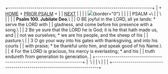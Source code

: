+-----------------------------------------------------------------------+
| \+ [HOME](../index.html) + [PRIOR PSALM](Ps99.html) +                 |
| [NEXT](Ps101.html)                                                    |
|                                                                       |
| ![](http://stats.superstats.com/b/ss/DAVIDMCMANNES/1){border="0"}     |
|                                                                       |
| PSALM +\                                                              |
| \                                                                     |
|                                                                       |
| **Psalm 100. Jubilate Deo.**\                                         |
| O BE joyful in the LORD, all ye lands: \* serve the LORD with         |
| gladness, and come before his presence with a song.\                  |
| 2 Be ye sure that the LORD he is God; it is he that hath made us, and |
| not we ourselves; \* we are his people, and the sheep of his          |
| pasture.\                                                             |
| 3 O go your way into his gates with thanksgiving, and into his courts |
| with praise; \* be thankful unto him, and speak good of his Name.\    |
| 4 For the LORD is gracious, his mercy is everlasting; \* and his      |
| truth endureth from generation to generation.                         |
+-----------------------------------------------------------------------+
|  \                                                                    |
| \                                                                     |
| [](http://www.episcopalnet.org/DBS/DOR.html)                          |
+-----------------------------------------------------------------------+
